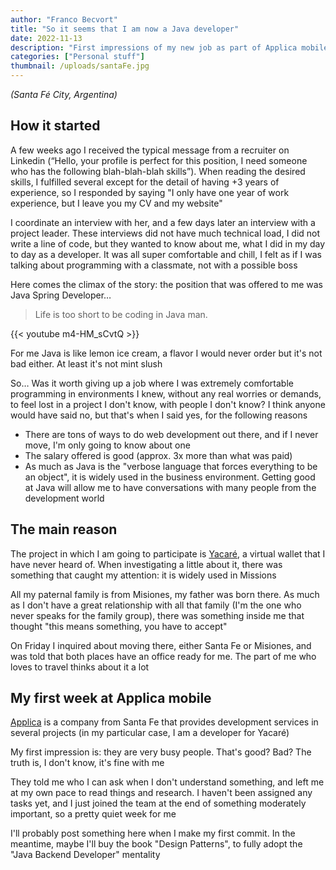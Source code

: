 ```yaml
---
author: "Franco Becvort"
title: "So it seems that I am now a Java developer"
date: 2022-11-13
description: "First impressions of my new job as part of Applica mobile"
categories: ["Personal stuff"]
thumbnail: /uploads/santaFe.jpg
---
```

_\(Santa Fé City, Argentina\)_

## How it started

A few weeks ago I received the typical message from a recruiter on Linkedin \(“Hello, your profile is perfect for this position, I need someone who has the following blah-blah-blah skills”\). When reading the desired skills, I fulfilled several except for the detail of having +3 years of experience, so I responded by saying "I only have one year of work experience, but I leave you my CV and my website"

I coordinate an interview with her, and a few days later an interview with a project leader. These interviews did not have much technical load, I did not write a line of code, but they wanted to know about me, what I did in my day to day as a developer. It was all super comfortable and chill, I felt as if I was talking about programming with a classmate, not with a possible boss

Here comes the climax of the story: the position that was offered to me was Java Spring Developer…

> Life is too short to be coding in Java man.

{{< youtube m4-HM_sCvtQ >}}

For me Java is like lemon ice cream, a flavor I would never order but it's not bad either. At least it's not mint slush

So… Was it worth giving up a job where I was extremely comfortable programming in environments I knew, without any real worries or demands, to feel lost in a project I don't know, with people I don't know? I think anyone would have said no, but that's when I said yes, for the following reasons

- There are tons of ways to do web development out there, and if I never move, I'm only going to know about one
- The salary offered is good \(approx. 3x more than what was paid\)
- As much as Java is the "verbose language that forces everything to be an object", it is widely used in the business environment. Getting good at Java will allow me to have conversations with many people from the development world

## The main reason

The project in which I am going to participate is [Yacaré](https://yacare.com/), a virtual wallet that I have never heard of. When investigating a little about it, there was something that caught my attention: it is widely used in Missions

All my paternal family is from Misiones, my father was born there. As much as I don't have a great relationship with all that family \(I'm the one who never speaks for the family group\), there was something inside me that thought "this means something, you have to accept"

On Friday I inquired about moving there, either Santa Fe or Misiones, and was told that both places have an office ready for me. The part of me who loves to travel thinks about it a lot

## My first week at Applica mobile

[Applica](http://www.applica-mobile.com/?lang=en) is a company from Santa Fe that provides development services in several projects (in my particular case, I am a developer for Yacaré)

My first impression is: they are very busy people. That's good? Bad? The truth is, I don't know, it's fine with me

They told me who I can ask when I don't understand something, and left me at my own pace to read things and research. I haven't been assigned any tasks yet, and I just joined the team at the end of something moderately important, so a pretty quiet week for me

I'll probably post something here when I make my first commit. In the meantime, maybe I'll buy the book "Design Patterns", to fully adopt the "Java Backend Developer" mentality